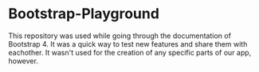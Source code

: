 # Bootstrap-Playground
This repository was used while going through the documentation of Bootstrap 4. It was a quick way to test new features and share them with eachother. It wasn't used for the creation of any specific parts of our app, however.
